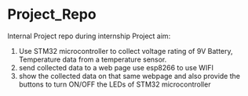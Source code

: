 # Project_Repo
Internal Project repo during internship
Project aim:
1) Use STM32 microcontroller to collect voltage rating of 9V Battery, Temperature data from a temperature sensor.
2) send collected data to a web page use esp8266 to use WIFI
3) show the collected data on that same webpage and also provide the buttons to turn ON/OFF the LEDs of STM32 microcontroller
